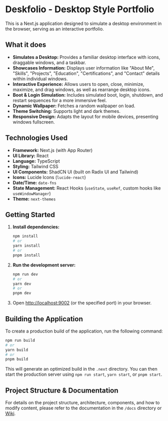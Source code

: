 # Deskfolio - Desktop Style Portfolio

This is a Next.js application designed to simulate a desktop environment in the browser, serving as an interactive portfolio.

## What it does

*   **Simulates a Desktop:** Provides a familiar desktop interface with icons, draggable windows, and a taskbar.
*   **Showcases Information:** Displays user information like "About Me", "Skills", "Projects", "Education", "Certifications", and "Contact" details within individual windows.
*   **Interactive Experience:** Allows users to open, close, minimize, maximize, and drag windows, as well as rearrange desktop icons.
*   **Boot & Login Simulation:** Includes simulated boot, login, shutdown, and restart sequences for a more immersive feel.
*   **Dynamic Wallpaper:** Fetches a random wallpaper on load.
*   **Theme Switching:** Supports light and dark themes.
*   **Responsive Design:** Adapts the layout for mobile devices, presenting windows fullscreen.

## Technologies Used

*   **Framework:** Next.js (with App Router)
*   **UI Library:** React
*   **Language:** TypeScript
*   **Styling:** Tailwind CSS
*   **UI Components:** ShadCN UI (built on Radix UI and Tailwind)
*   **Icons:** Lucide Icons (`lucide-react`)
*   **Date/Time:** `date-fns`
*   **State Management:** React Hooks (`useState`, `useRef`, custom hooks like `useWindowManager`)
*   **Theme:** `next-themes`

## Getting Started

1.  **Install dependencies:**
    ```bash
    npm install
    # or
    yarn install
    # or
    pnpm install
    ```
2.  **Run the development server:**
    ```bash
    npm run dev
    # or
    yarn dev
    # or
    pnpm dev
    ```
3.  Open [http://localhost:9002](http://localhost:9002) (or the specified port) in your browser.

## Building the Application

To create a production build of the application, run the following command:

```bash
npm run build
# or
yarn build
# or
pnpm build
```

This will generate an optimized build in the `.next` directory. You can then start the production server using `npm run start`, `yarn start`, or `pnpm start`.

## Project Structure & Documentation

For details on the project structure, architecture, components, and how to modify content, please refer to the documentation in the `/docs` directory or [Wiki](https://github.com/krithiv-7/deskfolio-public/wiki).

